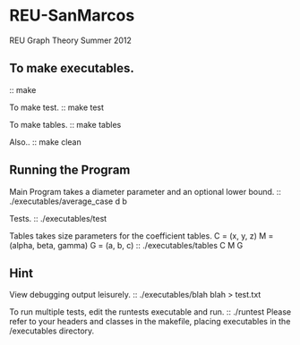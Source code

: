 REU-SanMarcos
=============

REU Graph Theory Summer 2012

To make executables.
--------------------
::
   make

To make test.
::
   make test

To make tables.
::
   make tables

Also..
::
   make clean

Running the Program
-------------------
Main Program takes a diameter parameter and an optional lower bound.
::
   ./executables/average_case d b

Tests.
::
   ./executables/test

Tables takes size parameters for the coefficient tables. 
C = (x, y, z)
M = (alpha, beta, gamma) 
G = (a, b, c)
::
   ./executables/tables C M G

Hint
----
View debugging output leisurely.
::
   ./executables/blah blah > test.txt 

To run multiple tests, edit the runtests executable and run.
::
   ./runtest
Please refer to your headers and classes in the makefile, placing executables in the /executables directory.
